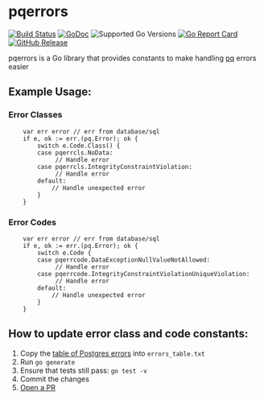 # pqerrors

[![Build Status](https://img.shields.io/travis/dhui/pqerrors/master.svg)](https://travis-ci.org/dhui/pqerrors)
[![GoDoc](https://godoc.org/github.com/dhui/pqerrors?status.svg)](https://godoc.org/github.com/dhui/pqerrors)
![Supported Go Versions](https://img.shields.io/badge/Go-1.11-lightgrey.svg)
[![Go Report Card](https://goreportcard.com/badge/github.com/dhui/pqerrors)](https://goreportcard.com/report/github.com/dhui/pqerrors)
[![GitHub Release](https://img.shields.io/github/release/dhui/pqerrors.svg)](https://github.com/dhui/pqerrors/releases)

pqerrors is a Go library that provides constants to make handling [pq](https://github.com/lib/pq) errors easier

## Example Usage:

### Error Classes

```golang
    var err error // err from database/sql
    if e, ok := err.(pq.Error); ok {
        switch e.Code.Class() {
        case pqerrcls.NoData:
             // Handle error
        case pqerrcls.IntegrityConstraintViolation:
             // Handle error
        default:
            // Handle unexpected error
        }
    }
```

### Error Codes

```golang
    var err error // err from database/sql
    if e, ok := err.(pq.Error); ok {
        switch e.Code {
        case pqerrcode.DataExceptionNullValueNotAllowed:
             // Handle error
        case pqerrcode.IntegrityConstraintViolationUniqueViolation:
             // Handle error
        default:
            // Handle unexpected error
        }
    }
```



## How to update error class and code constants:
1. Copy the [table of Postgres errors](https://www.postgresql.org/docs/current/static/errcodes-appendix.html) into `errors_table.txt`
1. Run `go generate`
1. Ensure that tests still pass: `go test -v`
1. Commit the changes
1. [Open a PR](https://github.com/dhui/pqerrors/pulls)